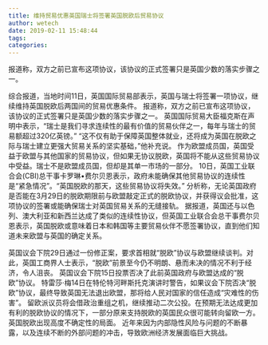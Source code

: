 ```yaml
---
title: 维持贸易优惠英国瑞士将签署英国脱欧后贸易协议
author: wetech
date: 2019-02-11 15:48:44
tags: 
categories: 
---
```

报道称，双方之前已宣布这项协议，该协议的正式签署只是英国少数的落实步骤之一。
<!-- more -->
综合报道，当地时间11日，英国国际贸易部表示，英国与瑞士将签署一项协议，继续维持英国脱欧后两国间的贸易优惠条件。
报道称，双方之前已宣布这项协议，该协议的正式签署只是英国少数的落实步骤之一。
英国国际贸易大臣福克斯在声明中表示，“瑞士是我们寻求连续性的最有价值的贸易伙伴之一，每年与瑞士的贸易额超过320亿英镑。”
“这不仅有助于保障英国整体就业，还将成为英国在脱欧之际与瑞士建立更强大贸易关系的坚实基础，”他补充说。
作为欧盟成员国，英国受益于欧盟与其他国家的贸易协议，但如果无协议脱欧，英国将不能从这些贸易协议中受益。瑞士不是欧盟成员国，但却是其单一市场的一部分。
10日，英国工业联合会(CBI)总干事卡罗琳•费尔贝恩表示，政府未能确保其他贸易协议的连续性是“紧急情况”。“英国脱欧的那天，这些贸易协议将失效。”
分析称，无论英国政府是否能在3月29日的脱欧期限前与欧盟敲定正式的脱欧协议，并获得议会批准，这项协议的签署或能确保瑞士对英国贸易关系的无缝接轨。
据报道，英国还与以色列、澳大利亚和新西兰达成了类似的连续性协议，但英国工业联合会总干事费尔贝恩表示，英国脱欧或意味着日本和韩国等主要贸易伙伴不愿签署协议，直到他们知道未来欧盟与英国的确定关系。
 
 
英国议会下院29日通过一份修正案，要求首相就“脱欧”协议与欧盟继续谈判。对此，英国工商界人士表示，“脱欧”前景至今仍不明朗、悬而未决的情况不利于经济，令人沮丧。
英国议会下院15日投票否决了此前英国政府与欧盟达成的“脱欧”协议。
特雷莎·梅14日在特伦特河畔斯托克演讲时警告，如果议会下院否决“脱欧”协议，最终导致英国无法退出欧盟，那将给人民对国家的信任造成“灾难性的伤害”。
留欧派议员将会借政治重组之机，继续推动二次公投。在预期无法达成更加有利的脱欧协议的情况下，一部分原来支持脱欧的英国民众很可能转向留欧一方。英国脱欧出现高度不确定性的局面。
近年来因为内部隐性风险与问题的不断暴露，以及连续不断的外部问题的冲击，导致欧洲经济发展面临巨大挑战。
